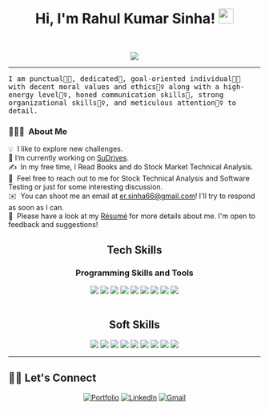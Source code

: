
<h1 align="center">
Hi, I'm Rahul Kumar Sinha!
  <img src="https://media.giphy.com/media/hvRJCLFzcasrR4ia7z/giphy.gif" width="30"></h1>
 


<br/>

<!-- Typing SVG by DenverCoder1 - https://github.com/DenverCoder1/readme-typing-svg -->
<p align="center">
  <a href="https://github.com/DenverCoder1/readme-typing-svg"><img src="https://readme-typing-svg.herokuapp.com?lines=ECE+Student;Software+Test+Engineer;Always%20learning%20new%20things&center=true&width=380&height=45"></a>
</p>
<hr/>
<samp>
I am punctual👩‍🎓, dedicated🎯, goal-oriented individual👩‍💻 with decent moral values and ethics🙇‍♀️ along with a high-energy level🤹‍♀️, honed communication skills👐, strong organizational skills👮‍♀️, and meticulous attention🕵️‍♀️ to detail.
</samp>

### 👨🏻‍💻 &nbsp;About Me

💡 &nbsp;I like to explore new challenges.\
🔭 I’m currently working on [SuDrives](https://www.sudrives.com/).\
✍️ &nbsp;In my free time, I Read Books and do Stock Market Technical Analysis.\
💬 &nbsp;Feel free to reach out to me for Stock Technical Analysis and Software Testing or just for some interesting discussion.\
✉️ &nbsp;You can shoot me an email at er.sinha66@gmail.com! I'll try to respond as soon as I can.\
📄 &nbsp;Please have a look at my [Résumé](https://drive.google.com/file/d/1J_dWXbFEqUSlruKay9JulY9kGwjTaJXz/view?usp=sharing) for more details about me. I'm open to feedback and suggestions!

</div>
<h2 align='center'>  Tech Skills</h2>
<p align='center'>
<h3 align='center'> Programming Skills and Tools</h3>
<div align='center' style="display: flex, width:20px">
  <img src="https://img.shields.io/badge/java-%23ED8B00.svg?style=for-the-badge&logo=openjdk&logoColor=white" />
   <img src="https://img.shields.io/badge/selenium-%43B02A?style=for-the-badge&logo=selenium&logoColor=white" />
   <img src="https://img.shields.io/badge/jenkins-%232C5263.svg?style=for-the-badge&logo=jenkins&logoColor=white" />
    <img src="https://img.shields.io/badge/Eclipse-FE7A16.svg?style=for-the-badge&logo=Eclipse&logoColor=white" />
     <img src="https://img.shields.io/badge/github-%23121011.svg?style=for-the-badge&logo=github&logoColor=white" />
     <img src="https://img.shields.io/badge/TestNG-0078d7.svg?style=for-the-badge&logo=communication&logoColor=white" />
      <img src="https://img.shields.io/badge/Data%20Driven%20Testing-FF6C37?style=for-the-badge&logo=continuouslearning&logoColor=white" />
       <img src="https://img.shields.io/badge/Page%20Object%20Model%20(POM)-430098?style=for-the-badge&logo=teamwork&logoColor=white" />
        <img src="https://img.shields.io/badge/Maven-pink.svg?style=for-the-badge&logo=adaptability&logoColor=#00C7B7" />
  
</div>
<br/>
<h2 align='center'>  Soft Skills</h2>
<div align='center' style="display: flex, width:20px">
<img src="https://img.shields.io/badge/Communication-0078d7.svg?style=for-the-badge&logo=communication&logoColor=white" />
  <img src="https://img.shields.io/badge/Problem%20Solving-100000?style=for-the-badge&logo=problemsolving&logoColor=white" />
  <img src="https://img.shields.io/badge/Analytical%20Thinking-0078d7.svg?style=for-the-badge&logo=communication&logoColor=white" />
  <img src="https://img.shields.io/badge/Team%20Work-430098?style=for-the-badge&logo=teamwork&logoColor=white" />
  <img src="https://img.shields.io/badge/Time%20Managment-000000?style=for-the-badge&logo=timemanagment&logoColor=white" />
  <img src="https://img.shields.io/badge/Adaptability-pink.svg?style=for-the-badge&logo=adaptability&logoColor=#00C7B7" />
  <img src="https://img.shields.io/badge/Continuous%20Learning-FF6C37?style=for-the-badge&logo=continuouslearning&logoColor=white" />
   <img src="https://img.shields.io/badge/Resilience-430098?style=for-the-badge&logo=teamwork&logoColor=white" />
   <img src="https://img.shields.io/badge/Empathy-pink.svg?style=for-the-badge&logo=adaptability&logoColor=#00C7B7" />
  </div>
  <div>

</p>
<hr>


## 🙋‍♀️ Let's Connect

<p align="center">
	<a href="https://github.com/ersinha" target="_blank"><img src="https://img.icons8.com/bubbles/50/000000/web.png" alt="Portfolio"/></a>
	<a href="https://www.linkedin.com/in/er-rahul91/" target="_blank"><img src="https://img.icons8.com/bubbles/50/000000/linkedin.png" alt="LinkedIn"/></a>
	<a href="mailto:er.sinha66@gmail.com" target="_blank"><img src="https://img.icons8.com/bubbles/50/000000/gmail.png" alt="Gmail"/></a>
</p>
